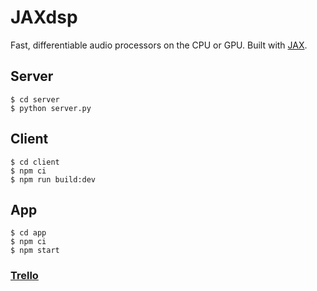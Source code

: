 # JAXdsp

Fast, differentiable audio processors on the CPU or GPU.
Built with [JAX](https://github.com/google/jax).

## Server

```shell
$ cd server
$ python server.py
```

## Client

```shell
$ cd client
$ npm ci
$ npm run build:dev
```

## App

```shell
$ cd app
$ npm ci
$ npm start
```

### [Trello](https://trello.com/b/HftUVYY5/jaxdsp)
